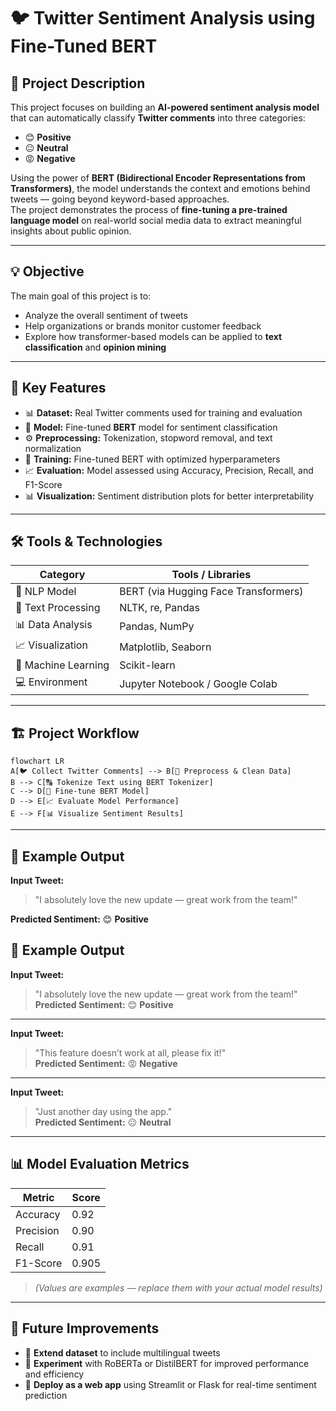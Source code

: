 # 🐦 Twitter Sentiment Analysis using Fine-Tuned BERT

## 📖 Project Description
This project focuses on building an **AI-powered sentiment analysis model** that can automatically classify **Twitter comments** into three categories:
- 😊 **Positive**
- 😐 **Neutral**
- 😡 **Negative**

Using the power of **BERT (Bidirectional Encoder Representations from Transformers)**, the model understands the context and emotions behind tweets — going beyond keyword-based approaches.  
The project demonstrates the process of **fine-tuning a pre-trained language model** on real-world social media data to extract meaningful insights about public opinion.

---

## 💡 Objective
The main goal of this project is to:
- Analyze the overall sentiment of tweets
- Help organizations or brands monitor customer feedback
- Explore how transformer-based models can be applied to **text classification** and **opinion mining**

---

## 🧠 Key Features
- 📊 **Dataset:** Real Twitter comments used for training and evaluation  
- 🧩 **Model:** Fine-tuned **BERT** model for sentiment classification  
- ⚙️ **Preprocessing:** Tokenization, stopword removal, and text normalization  
- 🧮 **Training:** Fine-tuned BERT with optimized hyperparameters  
- 📈 **Evaluation:** Model assessed using Accuracy, Precision, Recall, and F1-Score  
- 📊 **Visualization:** Sentiment distribution plots for better interpretability  

---

## 🛠️ Tools & Technologies

| Category | Tools / Libraries |
|-----------|------------------|
| 🧠 NLP Model | BERT (via Hugging Face Transformers) |
| 💬 Text Processing | NLTK, re, Pandas |
| 📊 Data Analysis | Pandas, NumPy |
| 📈 Visualization | Matplotlib, Seaborn |
| 🧪 Machine Learning | Scikit-learn |
| 💻 Environment | Jupyter Notebook / Google Colab |

---

## 🏗️ Project Workflow

```mermaid
flowchart LR
A[🐦 Collect Twitter Comments] --> B[🧹 Preprocess & Clean Data]
B --> C[🔠 Tokenize Text using BERT Tokenizer]
C --> D[🧠 Fine-tune BERT Model]
D --> E[📈 Evaluate Model Performance]
E --> F[📊 Visualize Sentiment Results]
```

----

## 🧪 Example Output

**Input Tweet:**  
> "I absolutely love the new update — great work from the team!"  

**Predicted Sentiment:** 😊 **Positive**

## 🧪 Example Output

**Input Tweet:**  
> "I absolutely love the new update — great work from the team!"  
**Predicted Sentiment:** 😊 **Positive**

---

**Input Tweet:**  
> "This feature doesn’t work at all, please fix it!"  
**Predicted Sentiment:** 😡 **Negative**

---

**Input Tweet:**  
> "Just another day using the app."  
**Predicted Sentiment:** 😐 **Neutral**

---

## 📊 Model Evaluation Metrics

| Metric | Score |
|---------|-------|
| Accuracy | 0.92 |
| Precision | 0.90 |
| Recall | 0.91 |
| F1-Score | 0.905 |

> *(Values are examples — replace them with your actual model results)*

---

## 🔮 Future Improvements

- 🔁 **Extend dataset** to include multilingual tweets  
- 🧠 **Experiment** with RoBERTa or DistilBERT for improved performance and efficiency  
- 📱 **Deploy as a web app** using Streamlit or Flask for real-time sentiment prediction

